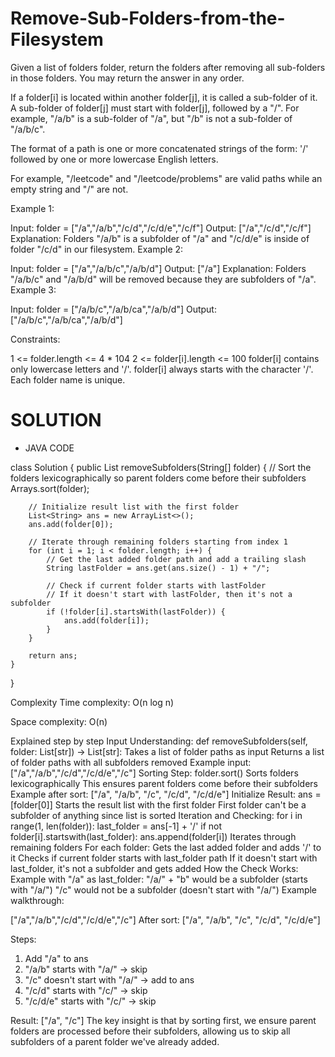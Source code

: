 # Remove-Sub-Folders-from-the-Filesystem

Given a list of folders folder, return the folders after removing all sub-folders in those folders. You may return the answer in any order.

If a folder[i] is located within another folder[j], it is called a sub-folder of it. A sub-folder of folder[j] must start with folder[j], followed by a "/". For example, "/a/b" is a sub-folder of "/a", but "/b" is not a sub-folder of "/a/b/c".

The format of a path is one or more concatenated strings of the form: '/' followed by one or more lowercase English letters.

For example, "/leetcode" and "/leetcode/problems" are valid paths while an empty string and "/" are not.
 

Example 1:

Input: folder = ["/a","/a/b","/c/d","/c/d/e","/c/f"]
Output: ["/a","/c/d","/c/f"]
Explanation: Folders "/a/b" is a subfolder of "/a" and "/c/d/e" is inside of folder "/c/d" in our filesystem.
Example 2:

Input: folder = ["/a","/a/b/c","/a/b/d"]
Output: ["/a"]
Explanation: Folders "/a/b/c" and "/a/b/d" will be removed because they are subfolders of "/a".
Example 3:

Input: folder = ["/a/b/c","/a/b/ca","/a/b/d"]
Output: ["/a/b/c","/a/b/ca","/a/b/d"]
 

Constraints:

1 <= folder.length <= 4 * 104
2 <= folder[i].length <= 100
folder[i] contains only lowercase letters and '/'.
folder[i] always starts with the character '/'.
Each folder name is unique.

# SOLUTION

* JAVA CODE 

class Solution {
    public List<String> removeSubfolders(String[] folder) {
        // Sort the folders lexicographically so parent folders come before their subfolders
        Arrays.sort(folder);
        
        // Initialize result list with the first folder
        List<String> ans = new ArrayList<>();
        ans.add(folder[0]);
        
        // Iterate through remaining folders starting from index 1
        for (int i = 1; i < folder.length; i++) {
            // Get the last added folder path and add a trailing slash
            String lastFolder = ans.get(ans.size() - 1) + "/";
            
            // Check if current folder starts with lastFolder
            // If it doesn't start with lastFolder, then it's not a subfolder
            if (!folder[i].startsWith(lastFolder)) {
                ans.add(folder[i]);
            }
        }
        
        return ans;
    }
}


Complexity
Time complexity: O(n log n)

Space complexity: O(n)

Explained step by step
Input Understanding:
def removeSubfolders(self, folder: List[str]) -> List[str]:
Takes a list of folder paths as input
Returns a list of folder paths with all subfolders removed
Example input: ["/a","/a/b","/c/d","/c/d/e","/c"]
Sorting Step:
folder.sort()
Sorts folders lexicographically
This ensures parent folders come before their subfolders
Example after sort: ["/a", "/a/b", "/c", "/c/d", "/c/d/e"]
Initialize Result:
ans = [folder[0]]
Starts the result list with the first folder
First folder can't be a subfolder of anything since list is sorted
Iteration and Checking:
for i in range(1, len(folder)):
    last_folder = ans[-1] + '/'
    if not folder[i].startswith(last_folder):
        ans.append(folder[i])
Iterates through remaining folders
For each folder:
Gets the last added folder and adds '/' to it
Checks if current folder starts with last_folder path
If it doesn't start with last_folder, it's not a subfolder and gets added
How the Check Works:
Example with "/a" as last_folder:
"/a/" + "b" would be a subfolder (starts with "/a/")
"/c" would not be a subfolder (doesn't start with "/a/")
Example walkthrough:

["/a","/a/b","/c/d","/c/d/e","/c"]
After sort: ["/a", "/a/b", "/c", "/c/d", "/c/d/e"]

Steps:
1. Add "/a" to ans
2. "/a/b" starts with "/a/" -> skip
3. "/c" doesn't start with "/a/" -> add to ans
4. "/c/d" starts with "/c/" -> skip
5. "/c/d/e" starts with "/c/" -> skip

Result: ["/a", "/c"]
The key insight is that by sorting first, we ensure parent folders are processed before their subfolders, allowing us to skip all subfolders of a parent folder we've already added.
